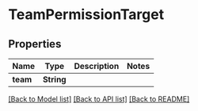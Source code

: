 # TeamPermissionTarget

## Properties

Name | Type | Description | Notes
------------ | ------------- | ------------- | -------------
**team** | **String** |  | 

[[Back to Model list]](../README.md#documentation-for-models) [[Back to API list]](../README.md#documentation-for-api-endpoints) [[Back to README]](../README.md)


